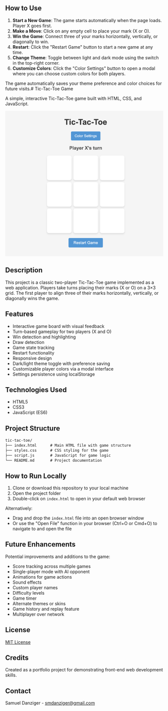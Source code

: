 ## How to Use

1. **Start a New Game**: The game starts automatically when the page loads. Player X goes first.
2. **Make a Move**: Click on any empty cell to place your mark (X or O).
3. **Win the Game**: Connect three of your marks horizontally, vertically, or diagonally to win.
4. **Restart**: Click the "Restart Game" button to start a new game at any time.
5. **Change Theme**: Toggle between light and dark mode using the switch in the top-right corner.
6. **Customize Colors**: Click the "Color Settings" button to open a modal where you can choose custom colors for both players.

The game automatically saves your theme preference and color choices for future visits.# Tic-Tac-Toe Game

A simple, interactive Tic-Tac-Toe game built with HTML, CSS, and JavaScript.

![Tic-Tac-Toe Game Screenshot](tic-tac-toe-screenshot.png)

## Description

This project is a classic two-player Tic-Tac-Toe game implemented as a web application. Players take turns placing their marks (X or O) on a 3×3 grid. The first player to align three of their marks horizontally, vertically, or diagonally wins the game.

## Features

- Interactive game board with visual feedback
- Turn-based gameplay for two players (X and O)
- Win detection and highlighting
- Draw detection
- Game state tracking
- Restart functionality
- Responsive design
- Dark/light theme toggle with preference saving
- Customizable player colors via a modal interface
- Settings persistence using localStorage

## Technologies Used

- HTML5
- CSS3
- JavaScript (ES6)

## Project Structure

```
tic-tac-toe/
├── index.html      # Main HTML file with game structure
├── styles.css      # CSS styling for the game
├── script.js       # JavaScript for game logic
└── README.md       # Project documentation
```

## How to Run Locally

1. Clone or download this repository to your local machine
2. Open the project folder
3. Double-click on `index.html` to open in your default web browser

Alternatively:
- Drag and drop the `index.html` file into an open browser window
- Or use the "Open File" function in your browser (Ctrl+O or Cmd+O) to navigate to and open the file

## Future Enhancements

Potential improvements and additions to the game:

- Score tracking across multiple games
- Single-player mode with AI opponent
- Animations for game actions
- Sound effects
- Custom player names
- Difficulty levels
- Game timer
- Alternate themes or skins
- Game history and replay feature
- Multiplayer over network

## License

[MIT License](https://opensource.org/licenses/MIT)

## Credits

Created as a portfolio project for demonstrating front-end web development skills.

## Contact

Samuel Danziger - smdanziger@gmail.com